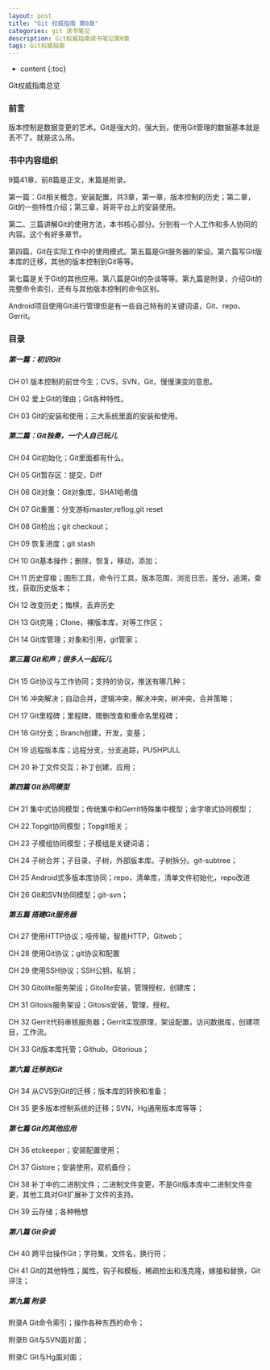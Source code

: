 ```yaml
---
layout: post
title: "Git 权威指南 第0章"
categories: git 读书笔记
description: Git权威指南读书笔记第0章
tags: Git权威指南
---
```


* content
{:toc}

Git权威指南总览





### 前言

版本控制是数据变更的艺术。Git是强大的，强大到，使用Git管理的数据基本就是丢不了。就是这么吊。

### 书中内容组织

9篇41章，前8篇是正文，末篇是附录。

第一篇：Git相关概念，安装配置，共3章，第一章，版本控制的历史；第二章，Git的一些特性介绍；第三章，哥哥平台上的安装使用。

第二、三篇讲解Git的使用方法，本书核心部分。分别有一个人工作和多人协同的内容。这个有好多章节。

第四篇，Git在实际工作中的使用模式。第五篇是Git服务器的架设。第六篇写Git版本库的迁移，其他的版本控制到Git等等。

第七篇是关于Git的其他应用。第八篇是Git的杂谈等等。第九篇是附录，介绍Git的完整命令索引，还有与其他版本控制的命令区别。

Android项目使用Git进行管理但是有一些自己特有的关键词语，Git、repo、Gerrit。

### 目录

##### 第一篇：初识Git

CH 01 版本控制的前世今生；CVS，SVN，Git，慢慢演变的意思。

CH 02 爱上Git的理由；Git各种特性。

CH 03 Git的安装和使用；三大系统里面的安装和使用。

##### 第二篇：Git独奏，一个人自己玩儿

CH 04 Git初始化；Git里面都有什么。

CH 05 Git暂存区：提交，Diff

CH 06 Git对象：Git对象库，SHA1哈希值

CH 07 Git重置：分支游标master,reflog,git reset

CH 08 Git检出；git checkout；

CH 09 恢复进度；git stash

CH 10 Git基本操作；删除，恢复，移动，添加；

CH 11 历史穿梭；图形工具，命令行工具，版本范围，浏览日志，差分，追溯，查找，获取历史版本；

CH 12 改变历史；悔棋，丢弃历史

CH 13 Git克隆；Clone，裸版本库，对等工作区；

CH 14 Git库管理；对象和引用，git管家；

##### 第三篇 Git和声；很多人一起玩儿

CH 15 Git协议与工作协同；支持的协议，推送有哪几种；

CH 16 冲突解决；自动合并，逻辑冲突，解决冲突，树冲突，合并策略；

CH 17 Git里程碑；里程碑，赠删改查和重命名里程碑；

CH 18 Git分支；Branch创建，开发，变基；

CH 19 远程版本库；远程分支，分支追踪，PUSHPULL

CH 20 补丁文件交互；补丁创建，应用；

##### 第四篇 Git协同模型

CH 21 集中式协同模型；传统集中和Gerrit特殊集中模型；金字塔式协同模型；

CH 22 Topgit协同模型；Topgit相关；

CH 23 子模组协同模型；子模组是关键词语；

CH 24 子树合并；子目录，子树，外部版本库。子树拆分。git-subtree；

CH 25 Android式多版本库协同；repo，清单库，清单文件初始化，repo改进

CH 26 Git和SVN协同模型；git-svn；

##### 第五篇 搭建Git服务器

CH 27 使用HTTP协议；哑传输，智能HTTP，Gitweb；

CH 28 使用Git协议；git协议和配置

CH 29 使用SSH协议；SSH公钥，私钥；

CH 30 Gitolite服务架设；Gitolite安装，管理授权，创建库；

CH 31 Gitosis服务架设；Gitosis安装，管理，授权。

CH 32 Gerrit代码审核服务器；Gerrit实现原理，架设配置，访问数据库，创建项目，工作流。

CH 33 Git版本库托管；Github，Gitorious；

##### 第六篇 迁移到Git

CH 34 从CVS到Git的迁移；版本库的转换和准备；

CH 35 更多版本控制系统的迁移；SVN，Hg通用版本库等等；

##### 第七篇 Git的其他应用

CH 36 etckeeper；安装配置使用；

CH 37 Gistore；安装使用，双机备份；

CH 38 补丁中的二进制文件；二进制文件变更，不是Git版本库中二进制文件变更，其他工具对Git扩展补丁文件的支持。

CH 39 云存储；各种畅想

##### 第八篇 Git杂谈

CH 40 跨平台操作Git；字符集，文件名，换行符；

CH 41 Git的其他特性；属性，钩子和模板，稀疏检出和浅克隆，嫁接和替换，Git评注；

##### 第九篇 附录

附录A Git命令索引；操作各种东西的命令；

附录B Git与SVN面对面；

附录C Git与Hg面对面；
